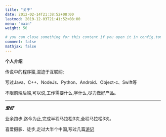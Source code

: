 ```yaml
---
title: "关于"
date: 2012-02-14T21:38:52+08:00
lastmod: 2019-12-03T21:41:52+08:00
menu: "main"
weight: 50

# you can close something for this content if you open it in config.toml.
comment: false
mathjax: false
---
```


**个人介绍**

传说中的程序猿,混迹于互联网;

写过Java、C++、NodeJs、Python、Android、Object-c、Swift等

不限前端后端,可以说,工作需要什么,学什么,尽力做好产品。

----------------------
***爱好***

业余跑步,迄今为止,完成半程马拉松3次,全程马拉松3次。

喜爱摄影、徒步,走过大半个中国,写过几篇[游记](http://www.mafengwo.cn/u/5295523/note.html)
